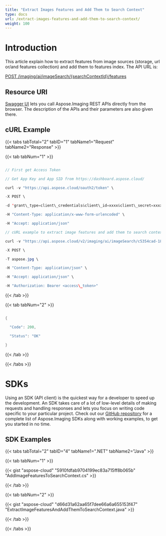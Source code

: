```yaml
---
title: "Extract Images Features and Add Them to Search Context"
type: docs
url: /extract-images-features-and-add-them-to-search-context/
weight: 100
---
```


# **Introduction**
This article explain how to extract features from image sources (storage, url or/and features collection) and add them to features index. The API URL is:

[POST /imaging/ai/imageSearch/{searchContextId}/features](https://apireference.aspose.cloud/imaging/#/SearchContextFeatures/CreateImageFeatures)
## **Resource URI**
[Swagger UI](https://apireference.aspose.cloud/imaging/#/SearchContextFeatures/CreateImageFeatures) lets you call Aspose.Imaging REST APIs directly from the browser. The description of the APIs and their parameters are also given there.
## **cURL Example**
{{< tabs tabTotal="2" tabID="1" tabName1="Request" tabName2="Response" >}}

{{< tab tabNum="1" >}}

```java

// First get Access Token

// Get App Key and App SID from https://dashboard.aspose.cloud/

curl -v "https://api.aspose.cloud/oauth2/token" \

-X POST \

-d 'grant\_type=client\_credentials&client\_id=xxxx&client\_secret=xxxx' \

-H "Content-Type: application/x-www-form-urlencoded" \

-H "Accept: application/json"

// cURL example to extract image features and add them to search context

curl -v "https://api.aspose.cloud/v2/imaging/ai/imageSearch/c5354cad-18c1-4af4-9444-69b23d891c67/features" \

-X POST \

-T aspose.jpg \

-H "Content-Type: application/json" \

-H "Accept: application/json" \

-H "Authorization: Bearer <access\_token>"

```

{{< /tab >}}

{{< tab tabNum="2" >}}

```java

{

  "Code": 200,

  "Status": "OK"

}

```

{{< /tab >}}

{{< /tabs >}}
# **SDKs**
Using an SDK (API client) is the quickest way for a developer to speed up the development. An SDK takes care of a lot of low-level details of making requests and handling responses and lets you focus on writing code specific to your particular project. Check out our [GitHub repository](https://github.com/aspose-imaging-cloud) for a complete list of Aspose.Imaging SDKs along with working examples, to get you started in no time.
## **SDK Examples**
{{< tabs tabTotal="2" tabID="4" tabName1=".NET" tabName2="Java" >}}

{{< tab tabNum="1" >}}

{{< gist "aspose-cloud" "5910fdfab9704199ec83a715ff8b065b" "AddImageFeaturesToSearchContext.cs" >}}

{{< /tab >}}

{{< tab tabNum="2" >}}

{{< gist "aspose-cloud" "d66d31a62aa65f7dee66a6a655153f47" "ExtractImageFeaturesAndAddThemToSearchContext.java" >}}

{{< /tab >}}

{{< /tabs >}}
